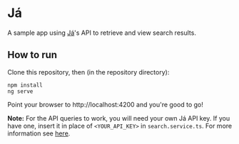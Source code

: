 # Já

A sample app using [Já](http://www.ja.is)'s API to retrieve and view search results.

## How to run

Clone this repository, then (in the repository directory):
```
npm install
ng serve
```
Point your browser to http://localhost:4200 and you're good to go!

**Note:** For the API queries to work, you will need your own Já API key.
If you have one, insert it in place of `<YOUR_API_KEY>` in `search.service.ts`.
For more information see [here](http://gagnatorg.ja.is).
